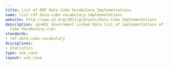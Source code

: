 ```yaml
---
title: List of RDF Data Cube Vocabulary Implementations
name: list-rdf-data-cube-vocabulary-implementations
website: http://www.w3.org/2011/gld/wiki/Data_Cube_Implementations
description: <p>W3C Government Linked Data list of implementations of the RDF Data
  Cube Vocabulary.</p>
standards:
- rdf-data-cube-vocabulary
disciplines:
- Statistics
type: use_case
layout: use_case
---
```


